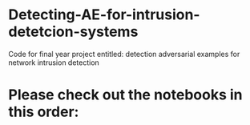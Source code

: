 # Detecting-AE-for-intrusion-detetcion-systems
Code for final year project entitled: detection adversarial examples for network intrusion detection
# Please check out the notebooks in this order:

